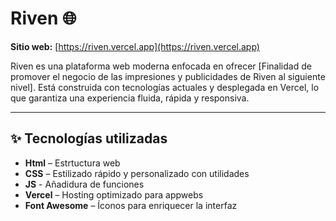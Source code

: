# Riven 🌐

**Sitio web:** [https://riven.vercel.app](https://riven.vercel.app)

Riven es una plataforma web moderna enfocada en ofrecer [Finalidad de promover el negocio de las impresiones y publicidades de Riven al siguiente nivel]. Está construida con tecnologías actuales y desplegada en Vercel, lo que garantiza una experiencia fluida, rápida y responsiva.

---

## ✨ Tecnologías utilizadas

- **Html** – Estrtuctura web
- **CSS** – Estilizado rápido y personalizado con utilidades
- **JS** - Añadidura de funciones
- **Vercel** – Hosting optimizado para appwebs
- **Font Awesome** – Íconos para enriquecer la interfaz
